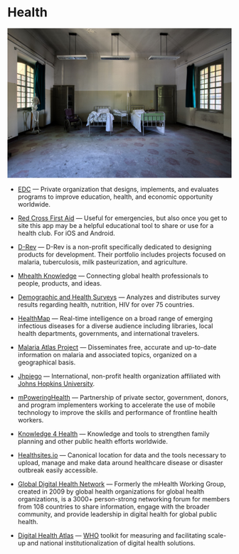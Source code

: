 # Health

![health](../../images/health.jpg)

- [EDC](https://edc.org) — Private organization that designs, implements, and evaluates programs to improve education, health, and economic opportunity worldwide.

- [Red Cross First Aid](https://www.redcross.org/mobile-apps/first-aid-app) — Useful for emergencies, but also once you get to site this app may be a helpful educational tool to share or use for a health club. For iOS and Android.

- [D-Rev](https://d-rev.org) — D-Rev is a non-profit specifically dedicated to designing products for development. Their portfolio includes projects focused on malaria, tuberculosis, milk pasteurization, and agriculture.

- [Mhealth Knowledge](http://mhealthknowledge.org) — Connecting global health professionals to people, products, and ideas.

- [Demographic and Health Surveys](https://dhsprogram.com) — Analyzes and distributes survey results regarding health, nutrition, HIV for over 75 countries.

- [HealthMap](https://healthmap.org/en) — Real-time intelligence on a broad range of emerging infectious diseases for a diverse audience including libraries, local health departments, governments, and international travelers.

- [Malaria Atlas Project](https://map.ox.ac.uk) — Disseminates free, accurate and up-to-date information on malaria and associated topics, organized on a geographical basis.

- [Jhpiego](https://www.jhpiego.org) — International, non-profit health organization affiliated with [Johns Hopkins University](https://www.jhu.edu).

- [mPoweringHealth](http://mpoweringhealth.org) — Partnership of private sector, government, donors, and program implementers working to accelerate the use of mobile technology to improve the skills and performance of frontline health workers.

- [Knowledge 4 Health](https://www.k4health.org) — Knowledge and tools to strengthen family planning and other public health efforts worldwide.

- [Healthsites.io](https://healthsites.io) — Canonical location for data and the tools necessary to upload, manage and make data around healthcare disease or disaster outbreak easily accessible.

- [Global Digital Health Network](https://www.globaldigitalhealthnetwork.org) — Formerly the mHealth Working Group, created in 2009 by global health organizations for global health organizations, is a 3000+ person-strong networking forum for members from 108 countries to share information, engage with the broader community, and provide leadership in digital health for global public health.

- [Digital Health Atlas](https://digitalhealthatlas.org) — [WHO](http://www.who.int) toolkit for measuring and facilitating scale-up and national institutionalization of digital health solutions.
